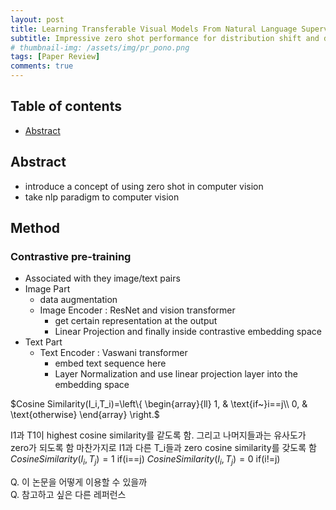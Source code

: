```yaml
---
layout: post
title: Learning Transferable Visual Models From Natural Language Supervision - 작성중
subtitle: Impressive zero shot performance for distribution shift and domain generalization
# thumbnail-img: /assets/img/pr_pono.png 
tags: [Paper Review]
comments: true
---
```


## Table of contents
- [Abstract](#abstract)

## Abstract
- introduce a concept of using zero shot in computer vision
- take nlp paradigm to computer vision 

## Method
### Contrastive pre-training
- Associated with they image/text pairs
- Image Part
  - data augmentation 
  - Image Encoder : ResNet and vision transformer
    - get certain representation at the output 
    - Linear Projection and finally inside contrastive embedding space
- Text Part
  - Text Encoder : Vaswani transformer
    - embed text sequence here 
    - Layer Normalization and use linear projection layer into the embedding space  


$Cosine Similarity(I_i,T_i)=\left\{                        \begin{array}{ll}                            1, & \text{if~}i==j\\                            0, & \text{otherwise}                        \end{array}                  \right.$

I1과 T1이 highest cosine similarity를 같도록 함. 그리고 나머지들과는 유사도가 zero가 되도록 함
마찬가지로 I1과 다른 T_i들과 zero cosine similarity를 갖도록 함
$Cosine Similarity(I_i,T_j) = 1$ if(i==j)
$Cosine Similarity(I_i,T_j) = 0$ if(i!=j)



Q. 이 논문을 어떻게 이용할 수 있을까  
Q. 참고하고 싶은 다른 레퍼런스
